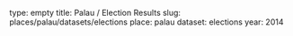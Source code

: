 type: empty
title: Palau / Election Results
slug: places/palau/datasets/elections
place: palau
dataset: elections
year: 2014
